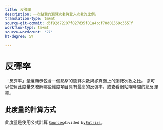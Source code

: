 ```yaml
---
title: 反彈率
description: 一次點擊的瀏覽次數與登入次數的比例。
translation-type: tm+mt
source-git-commit: d3f92d72207f027d35f81a4ccf70d01569c3557f
workflow-type: tm+mt
source-wordcount: '77'
ht-degree: 5%

---
```



# 反彈率

「反彈率」量度顯示包含一個點擊的瀏覽次數與該頁面上的瀏覽次數之比。 您可以使用此度量來瞭解哪些維度項目具有最高的反彈率，或查看網站隨時間的總反彈率。

## 此度量的計算方式

此度量是使用公式計算 [`Bounces`](bounces.md)` divided by `[`Entries`](entries.md)。
